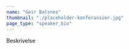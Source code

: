 ```yaml
---
name: "Geir Balsnes"
thumbnail: "./placeholder-konferansier.jpg"
page_type: "speaker_bio"
---
```


Beskrivelse